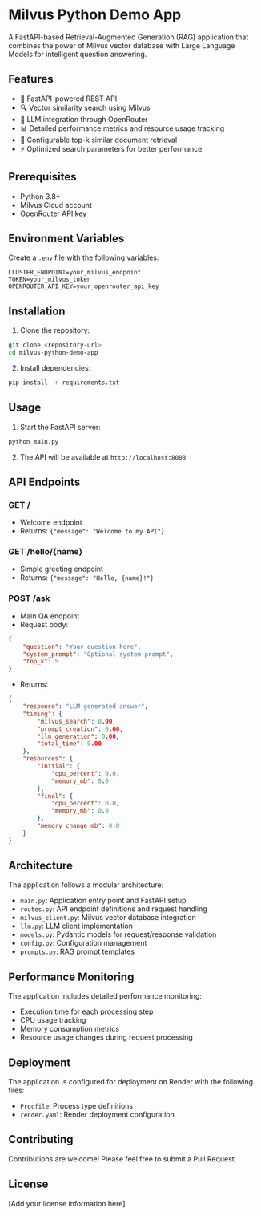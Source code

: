 # Milvus Python Demo App

A FastAPI-based Retrieval-Augmented Generation (RAG) application that combines the power of Milvus vector database with Large Language Models for intelligent question answering.

## Features

- 🚀 FastAPI-powered REST API
- 🔍 Vector similarity search using Milvus
- 🤖 LLM integration through OpenRouter
- 📊 Detailed performance metrics and resource usage tracking
- 🎯 Configurable top-k similar document retrieval
- ⚡ Optimized search parameters for better performance

## Prerequisites

- Python 3.8+
- Milvus Cloud account
- OpenRouter API key

## Environment Variables

Create a `.env` file with the following variables:

```env
CLUSTER_ENDPOINT=your_milvus_endpoint
TOKEN=your_milvus_token
OPENROUTER_API_KEY=your_openrouter_api_key
```

## Installation

1. Clone the repository:
```bash
git clone <repository-url>
cd milvus-python-demo-app
```

2. Install dependencies:
```bash
pip install -r requirements.txt
```

## Usage

1. Start the FastAPI server:
```bash
python main.py
```

2. The API will be available at `http://localhost:8000`

## API Endpoints

### GET /
- Welcome endpoint
- Returns: `{"message": "Welcome to my API"}`

### GET /hello/{name}
- Simple greeting endpoint
- Returns: `{"message": "Hello, {name}!"}`

### POST /ask
- Main QA endpoint
- Request body:
```json
{
    "question": "Your question here",
    "system_prompt": "Optional system prompt",
    "top_k": 5
}
```
- Returns:
```json
{
    "response": "LLM-generated answer",
    "timing": {
        "milvus_search": 0.00,
        "prompt_creation": 0.00,
        "llm_generation": 0.00,
        "total_time": 0.00
    },
    "resources": {
        "initial": {
            "cpu_percent": 0.0,
            "memory_mb": 0.0
        },
        "final": {
            "cpu_percent": 0.0,
            "memory_mb": 0.0
        },
        "memory_change_mb": 0.0
    }
}
```

## Architecture

The application follows a modular architecture:

- `main.py`: Application entry point and FastAPI setup
- `routes.py`: API endpoint definitions and request handling
- `milvus_client.py`: Milvus vector database integration
- `llm.py`: LLM client implementation
- `models.py`: Pydantic models for request/response validation
- `config.py`: Configuration management
- `prompts.py`: RAG prompt templates

## Performance Monitoring

The application includes detailed performance monitoring:
- Execution time for each processing step
- CPU usage tracking
- Memory consumption metrics
- Resource usage changes during request processing

## Deployment

The application is configured for deployment on Render with the following files:
- `Procfile`: Process type definitions
- `render.yaml`: Render deployment configuration

## Contributing

Contributions are welcome! Please feel free to submit a Pull Request.

## License

[Add your license information here] 